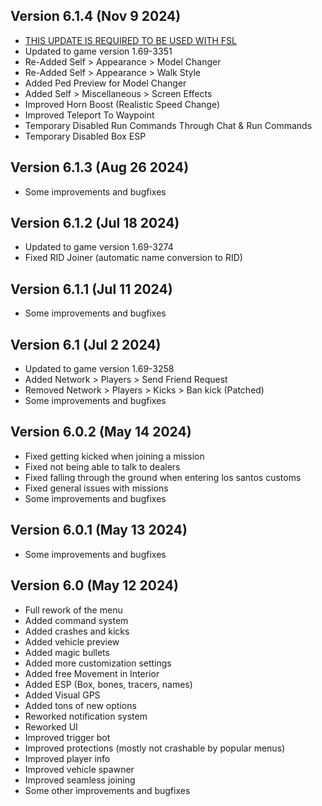 ## Version 6.1.4 (Nov 9 2024)
- [THIS UPDATE IS REQUIRED TO BE USED WITH FSL](https://www.unknowncheats.me/forum/grand-theft-auto-v/616977-fsl-local-gtao-saves.html)
- Updated to game version 1.69-3351
- Re-Added Self > Appearance > Model Changer
- Re-Added Self > Appearance > Walk Style
- Added Ped Preview for Model Changer
- Added Self > Miscellaneous > Screen Effects
- Improved Horn Boost (Realistic Speed Change)
- Improved Teleport To Waypoint
- Temporary Disabled Run Commands Through Chat & Run Commands
- Temporary Disabled Box ESP

## Version 6.1.3 (Aug 26 2024)
- Some improvements and bugfixes

## Version 6.1.2 (Jul 18 2024)
- Updated to game version 1.69-3274
- Fixed RID Joiner (automatic name conversion to RID)

## Version 6.1.1 (Jul 11 2024)
- Some improvements and bugfixes

## Version 6.1 (Jul 2 2024)
- Updated to game version 1.69-3258
- Added Network > Players > Send Friend Request
- Removed Network > Players > Kicks > Ban kick (Patched)
- Some improvements and bugfixes

## Version 6.0.2 (May 14 2024)
- Fixed getting kicked when joining a mission
- Fixed not being able to talk to dealers
- Fixed falling through the ground when entering los santos customs
- Fixed general issues with missions
- Some improvements and bugfixes

## Version 6.0.1 (May 13 2024)
- Some improvements and bugfixes

## Version 6.0 (May 12 2024)
- Full rework of the menu
- Added command system
- Added crashes and kicks
- Added vehicle preview
- Added magic bullets
- Added more customization settings
- Added free Movement in Interior
- Added ESP (Box, bones, tracers, names)
- Added Visual GPS
- Added tons of new options
- Reworked notification system
- Reworked UI
- Improved trigger bot
- Improved protections (mostly not crashable by popular menus)
- Improved player info
- Improved vehicle spawner
- Improved seamless joining
- Some other improvements and bugfixes
